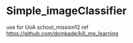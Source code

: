 # Simple_imageClassifier
use for UoA school_mission12
ref https://github.com/domkade/kill_me_learning
